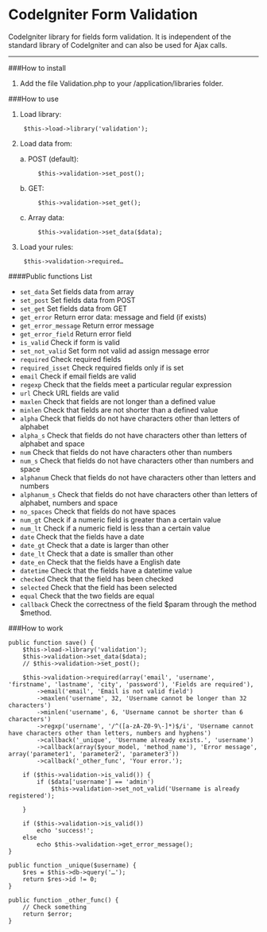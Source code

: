 CodeIgniter Form Validation
=================================

CodeIgniter library for fields form validation. It is independent of the standard library of CodeIgniter and can also be used for Ajax calls.

-----

###How to install

1. Add the file Validation.php to your /application/libraries folder.

###How to use

1. Load library:

		$this->load->library('validation');

2. Load data from:

	a. POST (default):

			$this->validation->set_post();

	b. GET:

			$this->validation->set_get();

	c. Array data:

			$this->validation->set_data($data);

3. Load your rules:

		$this->validation->required…

####Public functions List

- `set_data` Set fields data from array
- `set_post` Set fields data from POST
- `set_get` Set fields data from GET
- `get_error` Return error data: message and field (if exists)
- `get_error_message` Return error message
- `get_error_field` Return error field
- `is_valid` Check if form is valid
- `set_not_valid` Set form not valid ad assign message error
- `required` Check required fields
- `required_isset` Check required fields only if is set
- `email` Check if email fields are valid
- `regexp` Check that the fields meet a particular regular expression
- `url` Check URL fields are valid
- `maxlen` Check that fields are not longer than a defined value
- `minlen` Check that fields are not shorter than a defined value
- `alpha` Check that fields do not have characters other than letters of alphabet
- `alpha_s` Check that fields do not have characters other than letters of alphabet and space
- `num` Check that fields do not have characters other than numbers
- `num_s` Check that fields do not have characters other than numbers and space
- `alphanum` Check that fields do not have characters other than letters and numbers
- `alphanum_s` Check that fields do not have characters other than letters of alphabet, numbers and space
- `no_spaces` Check that fields do not have spaces
- `num_gt` Check if a numeric field is greater than a certain value
- `num_lt` Check if a numeric field is less than a certain value
- `date` Check that the fields have a date
- `date_gt` Check that a date is larger than other
- `date_lt` Check that a date is smaller than other
- `date_en` Check that the fields have a English date
- `datetime` Check that the fields have a datetime value
- `checked` Check that the field has been checked
- `selected` Check that the field has been selected
- `equal` Check that the two fields are equal
- `callback` Check the correctness of the field $param through the method $method.

###How to work

	public function save() {
		$this->load->library('validation');
		$this->validation->set_data($data);
		// $this->validation->set_post();

		$this->validation->required(array('email', 'username', 'firstname', 'lastname', 'city', 'password'), 'Fields are required'),
			->email('email', 'Email is not valid field')
			->maxlen('username', 32, 'Username cannot be longer than 32 characters')
			->minlen('username', 6, 'Username cannot be shorter than 6 characters')
			->regxp('username', '/^([a-zA-Z0-9\-]*)$/i', 'Username cannot have characters other than letters, numbers and hyphens')
			->callback('_unique', 'Username already exists.', 'username')
			->callback(array($your_model, 'method_name'), 'Error message', array('parameter1', 'parameter2', 'parameter3'))
			->callback('_other_func', 'Your error.');

		if ($this->validation->is_valid()) {
			if ($data['username'] == 'admin')
				$this->validation->set_not_valid('Username is already registered');

		}

		if ($this->validation->is_valid())
			echo 'success!';
		else
			echo $this->validation->get_error_message();
	}

	public function _unique($username) {
		$res = $this->db->query('…');
		return $res->id != 0;
	}

	public function _other_func() {
		// Check something
		return $error;
	}